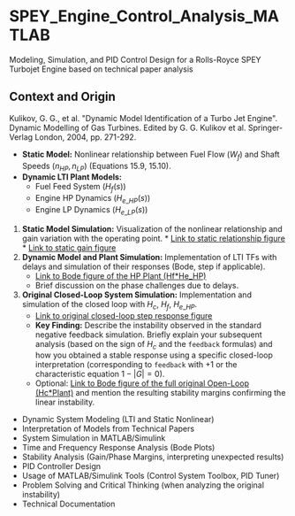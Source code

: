 # SPEY_Engine_Control_Analysis_MATLAB
Modeling, Simulation, and PID Control Design for a Rolls-Royce SPEY Turbojet Engine based on technical paper analysis

## Context and Origin
Kulikov, G. G., et al. "Dynamic Model Identification of a Turbo Jet Engine". Dynamic Modelling of Gas Turbines. Edited by G. G. Kulikov et al. Springer-Verlag London, 2004, pp. 271-292.


* **Static Model:** Nonlinear relationship between Fuel Flow ($W_f$) and Shaft Speeds ($n_{HP}, n_{LP}$) (Equations 15.9, 15.10).
* **Dynamic LTI Plant Models:**
    * Fuel Feed System ($H_f(s)$) 
    * Engine HP Dynamics ($H_{e\_HP}(s)$) 
    * Engine LP Dynamics ($H_{e\_LP}(s)$)

 1.  **Static Model Simulation:** Visualization of the nonlinear relationship and gain variation with the operating point.
    * [Link to static relationship figure](screenshots/Static_Rel.PNG)
    * [Link to static gain figure](screenshots/Static_gain_VS_Fuel_flow.PNG)
2.  **Dynamic Model and Plant Simulation:** Implementation of LTI TFs with delays and simulation of their responses (Bode, step if applicable).
    * [Link to Bode figure of the HP Plant (Hf*He_HP)](screenshots/Bode%20Diagrams/Bode_HP_Axis_Dyamic_Model.PNG)
    * Brief discussion on the phase challenges due to delays.
3.  **Original Closed-Loop System Simulation:** Implementation and simulation of the closed loop with $H_c$, $H_f$, $H_{e\_HP}$.
    * [Link to original closed-loop step response figure](path/to/figures/original_closed_loop_step.png)
    * **Key Finding:** Describe the instability observed in the standard negative feedback simulation. Briefly explain your subsequent analysis (based on the sign of $H_c$ and the `feedback` formulas) and how you obtained a stable response using a specific closed-loop interpretation (corresponding to `feedback` with +1 or the characteristic equation $1-|G|=0$).
    * Optional: [Link to Bode figure of the full original Open-Loop (Hc*Plant)](path/to/figures/open_loop_original_bode.png) and mention the resulting stability margins confirming the linear instability.



* Dynamic System Modeling (LTI and Static Nonlinear)
* Interpretation of Models from Technical Papers
* System Simulation in MATLAB/Simulink
* Time and Frequency Response Analysis (Bode Plots)
* Stability Analysis (Gain/Phase Margins, interpreting unexpected results)
* PID Controller Design
* Usage of MATLAB/Simulink Tools (Control System Toolbox, PID Tuner)
* Problem Solving and Critical Thinking (when analyzing the original instability)
* Technical Documentation
